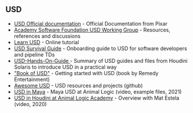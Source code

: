 
##   
## USD

* [USD Official documentation](https://graphics.pixar.com/usd/release/index.html) - Official Documentation from Pixar
* [Academy Software Foundation USD Working Group](https://wiki.aswf.io/display/WGUSD) - Resources, references and discussions
* [Learn USD](https://learnusd.github.io) - Online tutorial
* [USD Survival Guide](https://lucascheller.github.io/VFX-UsdSurvivalGuide/) - Onboarding guide to USD for software developers and pipeline TDs
* [USD-Hands-On-Guide ](https://github.com/MustafaJafar/USD-Hands-On-Guide) - Summary of USD guides and files from Houdini Solaris to introduce USD in a practical way
* ["Book of USD"](https://remedy-entertainment.github.io/USDBook/index.html) - Getting started with USD (book by Remedy Entertainment) 
* [Awesome USD](https://github.com/matiascodesal/awesome-usd) - USD resources and projects (github)
* [USD in Maya](https://www.autodesk.com/autodesk-university/class/House-Shelf-USD-production-Animal-Logic-2021#video) - Maya USD at Animal Logic (video, example files, 2021)
* [USD in Houdini at Animal Logic Academy](https://www.youtube.com/watch?v=ulkJEPflgvk) - Overview with Mat Estela (video, 2020)
